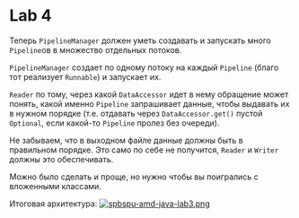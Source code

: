 # Lab 4

Теперь `PipelineManager` должен уметь создавать и запускать много `Pipeline`ов в множество отдельных потоков.

`PipelineManager` создает по одному потоку на каждый `Pipeline` (благо тот реализует `Runnable`) и запускает их.

`Reader` по тому, через какой `DataAccessor` идет в нему обращение может понять, какой именно `Pipeline` запрашивает данные, чтобы выдавать их в нужном порядке (т.е. отдавать через `DataAccessor.get()` пустой `Optional`, если какой-то `Pipeline` пролез без очереди). 

Не забываем, что в выходном файле данные должны быть в правильном порядке. Это само по себе не получится, `Reader` и `Writer` должны это обеспечивать.

Можно было сделать и проще, но нужно чтобы вы поигрались с вложенными классами.

Итоговая архитектура:
[![spbspu-amd-java-lab3.png](https://i.postimg.cc/YSt7S4ff/spbspu-amd-java-lab3.png)](https://postimg.cc/ZWs275QC)

